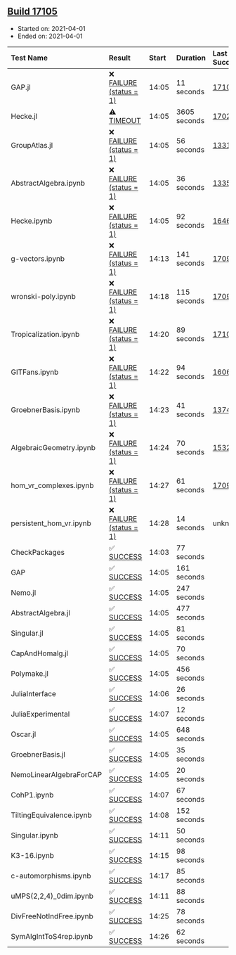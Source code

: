 ## [Build 17105](https://oscarci.mathematik.uni-kl.de/job/oscar/17105/)

* Started on: 2021-04-01
* Ended on: 2021-04-01

| Test Name    | Result | Start | Duration | Last Success | First Failure |
|:-------------|:-------|:------|:---------|:-------------|:--------------|
| GAP.jl | ❌ [FAILURE (status = 1)](https://oscarci.mathematik.uni-kl.de/job/oscar/17105/artifact/logs/build-17105/GAP.jl.log) | 14:05 | 11 seconds | [17104](https://oscarci.mathematik.uni-kl.de/job/oscar/17104/) | [17105](https://oscarci.mathematik.uni-kl.de/job/oscar/17105/) |
| Hecke.jl | ⚠ [TIMEOUT](https://oscarci.mathematik.uni-kl.de/job/oscar/17105/artifact/logs/build-17105/Hecke.jl.log) | 14:05 | 3605 seconds | [17022](https://oscarci.mathematik.uni-kl.de/job/oscar/17022/) | [17023](https://oscarci.mathematik.uni-kl.de/job/oscar/17023/) |
| GroupAtlas.jl | ❌ [FAILURE (status = 1)](https://oscarci.mathematik.uni-kl.de/job/oscar/17105/artifact/logs/build-17105/GroupAtlas.jl.log) | 14:05 | 56 seconds | [13311](https://oscarci.mathematik.uni-kl.de/job/oscar/13311/) | [13312](https://oscarci.mathematik.uni-kl.de/job/oscar/13312/) |
| AbstractAlgebra.ipynb | ❌ [FAILURE (status = 1)](https://oscarci.mathematik.uni-kl.de/job/oscar/17105/artifact/logs/build-17105/AbstractAlgebra.ipynb.log) | 14:05 | 36 seconds | [13355](https://oscarci.mathematik.uni-kl.de/job/oscar/13355/) | [13356](https://oscarci.mathematik.uni-kl.de/job/oscar/13356/) |
| Hecke.ipynb | ❌ [FAILURE (status = 1)](https://oscarci.mathematik.uni-kl.de/job/oscar/17105/artifact/logs/build-17105/Hecke.ipynb.log) | 14:05 | 92 seconds | [16463](https://oscarci.mathematik.uni-kl.de/job/oscar/16463/) | [16464](https://oscarci.mathematik.uni-kl.de/job/oscar/16464/) |
| g-vectors.ipynb | ❌ [FAILURE (status = 1)](https://oscarci.mathematik.uni-kl.de/job/oscar/17105/artifact/logs/build-17105/g-vectors.ipynb.log) | 14:13 | 141 seconds | [17099](https://oscarci.mathematik.uni-kl.de/job/oscar/17099/) | [17100](https://oscarci.mathematik.uni-kl.de/job/oscar/17100/) |
| wronski-poly.ipynb | ❌ [FAILURE (status = 1)](https://oscarci.mathematik.uni-kl.de/job/oscar/17105/artifact/logs/build-17105/wronski-poly.ipynb.log) | 14:18 | 115 seconds | [17098](https://oscarci.mathematik.uni-kl.de/job/oscar/17098/) | [17099](https://oscarci.mathematik.uni-kl.de/job/oscar/17099/) |
| Tropicalization.ipynb | ❌ [FAILURE (status = 1)](https://oscarci.mathematik.uni-kl.de/job/oscar/17105/artifact/logs/build-17105/Tropicalization.ipynb.log) | 14:20 | 89 seconds | [17104](https://oscarci.mathematik.uni-kl.de/job/oscar/17104/) | [17105](https://oscarci.mathematik.uni-kl.de/job/oscar/17105/) |
| GITFans.ipynb | ❌ [FAILURE (status = 1)](https://oscarci.mathematik.uni-kl.de/job/oscar/17105/artifact/logs/build-17105/GITFans.ipynb.log) | 14:22 | 94 seconds | [16068](https://oscarci.mathematik.uni-kl.de/job/oscar/16068/) | [16069](https://oscarci.mathematik.uni-kl.de/job/oscar/16069/) |
| GroebnerBasis.ipynb | ❌ [FAILURE (status = 1)](https://oscarci.mathematik.uni-kl.de/job/oscar/17105/artifact/logs/build-17105/GroebnerBasis.ipynb.log) | 14:23 | 41 seconds | [13748](https://oscarci.mathematik.uni-kl.de/job/oscar/13748/) | [13749](https://oscarci.mathematik.uni-kl.de/job/oscar/13749/) |
| AlgebraicGeometry.ipynb | ❌ [FAILURE (status = 1)](https://oscarci.mathematik.uni-kl.de/job/oscar/17105/artifact/logs/build-17105/AlgebraicGeometry.ipynb.log) | 14:24 | 70 seconds | [15322](https://oscarci.mathematik.uni-kl.de/job/oscar/15322/) | [15323](https://oscarci.mathematik.uni-kl.de/job/oscar/15323/) |
| hom_vr_complexes.ipynb | ❌ [FAILURE (status = 1)](https://oscarci.mathematik.uni-kl.de/job/oscar/17105/artifact/logs/build-17105/hom_vr_complexes.ipynb.log) | 14:27 | 61 seconds | [17099](https://oscarci.mathematik.uni-kl.de/job/oscar/17099/) | [17100](https://oscarci.mathematik.uni-kl.de/job/oscar/17100/) |
| persistent_hom_vr.ipynb | ❌ [FAILURE (status = 1)](https://oscarci.mathematik.uni-kl.de/job/oscar/17105/artifact/logs/build-17105/persistent_hom_vr.ipynb.log) | 14:28 | 14 seconds | unknown | unknown |
| CheckPackages | ✅ [SUCCESS](https://oscarci.mathematik.uni-kl.de/job/oscar/17105/artifact/logs/build-17105/CheckPackages.log) | 14:03 | 77 seconds |  |  |
| GAP | ✅ [SUCCESS](https://oscarci.mathematik.uni-kl.de/job/oscar/17105/artifact/logs/build-17105/GAP.log) | 14:05 | 161 seconds |  |  |
| Nemo.jl | ✅ [SUCCESS](https://oscarci.mathematik.uni-kl.de/job/oscar/17105/artifact/logs/build-17105/Nemo.jl.log) | 14:05 | 247 seconds |  |  |
| AbstractAlgebra.jl | ✅ [SUCCESS](https://oscarci.mathematik.uni-kl.de/job/oscar/17105/artifact/logs/build-17105/AbstractAlgebra.jl.log) | 14:05 | 477 seconds |  |  |
| Singular.jl | ✅ [SUCCESS](https://oscarci.mathematik.uni-kl.de/job/oscar/17105/artifact/logs/build-17105/Singular.jl.log) | 14:05 | 81 seconds |  |  |
| CapAndHomalg.jl | ✅ [SUCCESS](https://oscarci.mathematik.uni-kl.de/job/oscar/17105/artifact/logs/build-17105/CapAndHomalg.jl.log) | 14:05 | 70 seconds |  |  |
| Polymake.jl | ✅ [SUCCESS](https://oscarci.mathematik.uni-kl.de/job/oscar/17105/artifact/logs/build-17105/Polymake.jl.log) | 14:05 | 456 seconds |  |  |
| JuliaInterface | ✅ [SUCCESS](https://oscarci.mathematik.uni-kl.de/job/oscar/17105/artifact/logs/build-17105/JuliaInterface.log) | 14:06 | 26 seconds |  |  |
| JuliaExperimental | ✅ [SUCCESS](https://oscarci.mathematik.uni-kl.de/job/oscar/17105/artifact/logs/build-17105/JuliaExperimental.log) | 14:07 | 12 seconds |  |  |
| Oscar.jl | ✅ [SUCCESS](https://oscarci.mathematik.uni-kl.de/job/oscar/17105/artifact/logs/build-17105/Oscar.jl.log) | 14:05 | 648 seconds |  |  |
| GroebnerBasis.jl | ✅ [SUCCESS](https://oscarci.mathematik.uni-kl.de/job/oscar/17105/artifact/logs/build-17105/GroebnerBasis.jl.log) | 14:05 | 35 seconds |  |  |
| NemoLinearAlgebraForCAP | ✅ [SUCCESS](https://oscarci.mathematik.uni-kl.de/job/oscar/17105/artifact/logs/build-17105/NemoLinearAlgebraForCAP.log) | 14:05 | 20 seconds |  |  |
| CohP1.ipynb | ✅ [SUCCESS](https://oscarci.mathematik.uni-kl.de/job/oscar/17105/artifact/logs/build-17105/CohP1.ipynb.log) | 14:07 | 67 seconds |  |  |
| TiltingEquivalence.ipynb | ✅ [SUCCESS](https://oscarci.mathematik.uni-kl.de/job/oscar/17105/artifact/logs/build-17105/TiltingEquivalence.ipynb.log) | 14:08 | 152 seconds |  |  |
| Singular.ipynb | ✅ [SUCCESS](https://oscarci.mathematik.uni-kl.de/job/oscar/17105/artifact/logs/build-17105/Singular.ipynb.log) | 14:11 | 50 seconds |  |  |
| K3-16.ipynb | ✅ [SUCCESS](https://oscarci.mathematik.uni-kl.de/job/oscar/17105/artifact/logs/build-17105/K3-16.ipynb.log) | 14:15 | 98 seconds |  |  |
| c-automorphisms.ipynb | ✅ [SUCCESS](https://oscarci.mathematik.uni-kl.de/job/oscar/17105/artifact/logs/build-17105/c-automorphisms.ipynb.log) | 14:17 | 85 seconds |  |  |
| uMPS(2,2,4)_0dim.ipynb | ✅ [SUCCESS](https://oscarci.mathematik.uni-kl.de/job/oscar/17105/artifact/logs/build-17105/uMPS-2-2-4-_0dim.ipynb.log) | 14:11 | 88 seconds |  |  |
| DivFreeNotIndFree.ipynb | ✅ [SUCCESS](https://oscarci.mathematik.uni-kl.de/job/oscar/17105/artifact/logs/build-17105/DivFreeNotIndFree.ipynb.log) | 14:25 | 78 seconds |  |  |
| SymAlgIntToS4rep.ipynb | ✅ [SUCCESS](https://oscarci.mathematik.uni-kl.de/job/oscar/17105/artifact/logs/build-17105/SymAlgIntToS4rep.ipynb.log) | 14:26 | 62 seconds |  |  |
